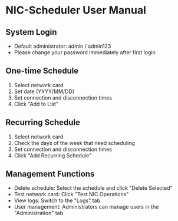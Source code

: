 # NIC-Scheduler User Manual

## System Login
- Default administrator: admin / admin123
- Please change your password immediately after first login

## One-time Schedule
1. Select network card
2. Set date (YYYY/MM/DD)
3. Set connection and disconnection times
4. Click "Add to List"

## Recurring Schedule
1. Select network card
2. Check the days of the week that need scheduling
3. Set connection and disconnection times
4. Click "Add Recurring Schedule"

## Management Functions
- Delete schedule: Select the schedule and click "Delete Selected"
- Test network card: Click "Test NIC Operations"
- View logs: Switch to the "Logs" tab
- User management: Administrators can manage users in the "Administration" tab